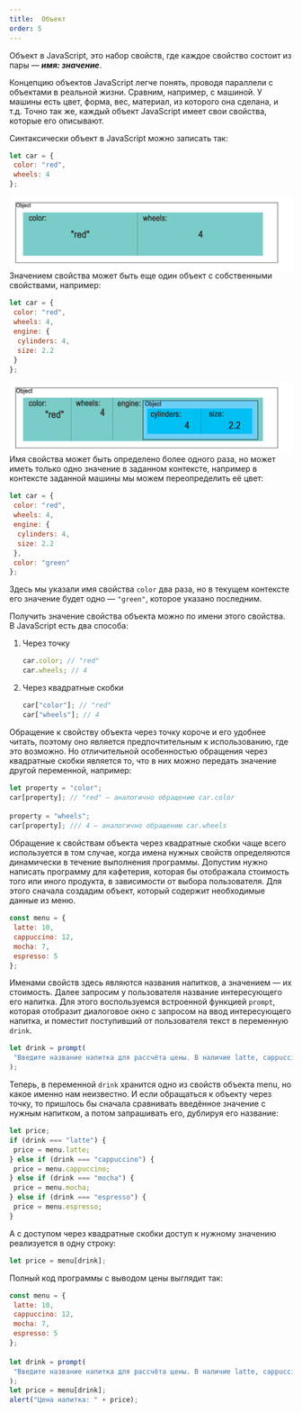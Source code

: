 ```yaml
---
title:  Объект
order: 5
---
```


Объект в JavaScript, это набор свойств, где каждое свойство состоит из пары — _**имя: значение**_.

Концепцию объектов JavaScript легче понять, проводя параллели с объектами в реальной жизни. Сравним, например, с машиной. У машины есть цвет, форма, вес, материал, из которого она сделана, и т.д. Точно так же, каждый объект JavaScript имеет свои свойства, которые его описывают.

Синтаксически объект в JavaScript можно записать так:

```javascript
let car = {
 color: "red",
 wheels: 4
};
```

![схема объекта](/assets/images/basics/object1.png)
Значением свойства может быть еще один объект с собственными свойствами, например:

```javascript
let car = {
 color: "red",
 wheels: 4,
 engine: {
  cylinders: 4,
  size: 2.2
 }
};
```

![схема вложенного объекта](/assets/images/basics/object2.png)
Имя свойства может быть определено более одного раза, но может иметь только одно значение в заданном контексте, например в контексте заданной машины мы можем переопределить её цвет:

```javascript
let car = {
 color: "red",
 wheels: 4,
 engine: {
  cylinders: 4,
  size: 2.2
 },
 color: "green"
};
```

Здесь мы указали имя свойства `color` два раза, но в текущем контексте его значение будет одно — `"green"`, которое указано последним.

Получить значение свойства объекта можно по имени этого свойства. В JavaScript есть два способа:

1. Через точку

   ```javascript
   car.color; // "red"
   car.wheels; // 4
   ```

2. Через квадратные скобки

   ```javascript
   car["color"]; // "red"
   car["wheels"]; // 4
   ```

Обращение к свойству объекта через точку короче и его удобнее читать, поэтому оно является предпочтительным к использованию, где это возможно. Но отличительной особенностью обращения через квадратные скобки является то, что в них можно передать значение другой переменной, например:

```javascript
let property = "color";
car[property]; // "red" — аналогично обращению car.color

property = "wheels";
car[property]; /// 4 — аналогично обращению car.wheels
```

Обращение к свойствам объекта через квадратные скобки чаще всего используется в том случае, когда имена нужных свойств определяются динамически в течение выполнения программы. Допустим нужно написать программу для кафетерия, которая бы отображала стоимость того или иного продукта, в зависимости от выбора пользователя. Для этого сначала создадим объект, который содержит необходимые данные из меню.

```javascript
const menu = {
 latte: 10,
 cappuccino: 12,
 mocha: 7,
 espresso: 5
};
```

Именами свойств здесь являются названия напитков, а значением — их стоимость. Далее запросим у пользователя название интересующего его напитка. Для этого воспользуемся встроенной функцией `prompt`, которая отобразит диалоговое окно с запросом на ввод интересующего напитка, и поместит поступивший от пользователя текст в переменную `drink`.

```javascript
let drink = prompt(
 "Введите название напитка для рассчёта цены. В наличие latte, cappuccino, mocha и espresso."
);
```

Теперь, в переменной `drink` хранится одно из свойств объекта menu, но какое именно нам неизвестно. И если обращаться к объекту через точку, то пришлось бы сначала сравнивать введённое значение с нужным напитком, а потом запрашивать его, дублируя его название:

```javascript
let price;
if (drink === "latte") {
 price = menu.latte;
} else if (drink === "cappuccino") {
 price = menu.cappuccino;
} else if (drink === "mocha") {
 price = menu.mocha;
} else if (drink === "espresso") {
 price = menu.espresso;
}
```

А с доступом через квадратные скобки доступ к нужному значению реализуется в одну строку:

```javascript
let price = menu[drink];
```

Полный код программы с выводом цены выглядит так:

```javascript
const menu = {
 latte: 10,
 cappuccino: 12,
 mocha: 7,
 espresso: 5
};

let drink = prompt(
 "Введите название напитка для рассчёта цены. В наличие latte, cappuccino, mocha и espresso."
);
let price = menu[drink];
alert("Цена напитка: " + price);
```
